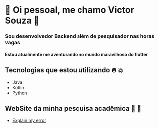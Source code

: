 # :star2: Oi pessoal, me chamo Victor Souza :star2:
### Sou desenvolvedor Backend além de pesquisador nas horas vagas
#### Estou atualmente me aventurando no mundo maravilhoso do flutter

## Tecnologias que estou utilizando :fire: :boom:
  * Java
  * Kotlin
  * Python
  
 ## WebSite da minha pesquisa acadêmica :muscle: :metal:
  * [Explain my error](http://victortirano.pythonanywhere.com/)
